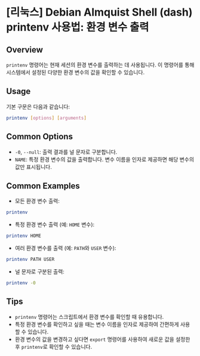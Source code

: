 # [리눅스] Debian Almquist Shell (dash) printenv 사용법: 환경 변수 출력

## Overview
`printenv` 명령어는 현재 세션의 환경 변수를 출력하는 데 사용됩니다. 이 명령어를 통해 시스템에서 설정된 다양한 환경 변수의 값을 확인할 수 있습니다.

## Usage
기본 구문은 다음과 같습니다:
```sh
printenv [options] [arguments]
```

## Common Options
- `-0`, `--null`: 출력 결과를 널 문자로 구분합니다.
- `NAME`: 특정 환경 변수의 값을 출력합니다. 변수 이름을 인자로 제공하면 해당 변수의 값만 표시됩니다.

## Common Examples
- 모든 환경 변수 출력:
```sh
printenv
```

- 특정 환경 변수 출력 (예: `HOME` 변수):
```sh
printenv HOME
```

- 여러 환경 변수를 출력 (예: `PATH`와 `USER` 변수):
```sh
printenv PATH USER
```

- 널 문자로 구분된 출력:
```sh
printenv -0
```

## Tips
- `printenv` 명령어는 스크립트에서 환경 변수를 확인할 때 유용합니다.
- 특정 환경 변수를 확인하고 싶을 때는 변수 이름을 인자로 제공하여 간편하게 사용할 수 있습니다.
- 환경 변수의 값을 변경하고 싶다면 `export` 명령어를 사용하여 새로운 값을 설정한 후 `printenv`로 확인할 수 있습니다.